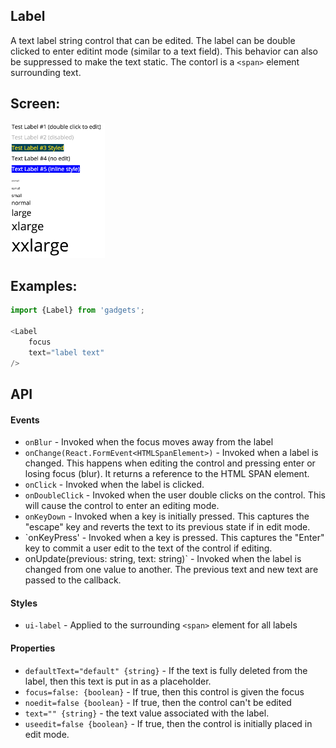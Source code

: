 <a name="module_Label"></a>

## Label
A text label string control that can be edited.  The label can be double
clicked to enter editint mode (similar to a text field).  This behavior can
also be suppressed to make the text static.  The contorl is a `<span>`
element surrounding text.

## Screen:
<img src="https://github.com/jmquigley/gadgets/blob/master/images/label.png" width="30%" />

## Examples:

```javascript
import {Label} from 'gadgets';

<Label
    focus
    text="label text"
/>
```

## API
#### Events
- `onBlur` - Invoked when the focus moves away from the label
- `onChange(React.FormEvent<HTMLSpanElement>)` - Invoked when a label is
changed.  This happens when editing the control and pressing enter or losing
focus (blur).  It returns a reference to the HTML SPAN element.
- `onClick` - Invoked when the label is clicked.
- `onDoubleClick` - Invoked when the user double clicks on the control.  This
will cause the control to enter an editing mode.
- `onKeyDown` - Invoked when a key is initially pressed.  This captures the
"escape" key and reverts the text to its previous state if in edit mode.
- `onKeyPress' - Invoked when a key is pressed.  This captures the "Enter"
key to commit a user edit to the text of the control if editing.
- onUpdate(previous: string, text: string)` - Invoked when the label is
changed from one value to another.  The previous text and new text are passed
to the callback.

#### Styles
- `ui-label` - Applied to the surrounding `<span>` element for all labels

#### Properties
- `defaultText="default" {string}` - If the text is fully deleted from the
label, then this text is put in as a placeholder.
- `focus=false: {boolean}` - If true, then this control is given the focus
- `noedit=false {boolean}` - If true, then the control can't be edited
- `text="" {string}` - the text value associated with the label.
- `useedit=false {boolean}` - If true, then the control is initially placed in
edit mode.

